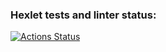 ### Hexlet tests and linter status:
[![Actions Status](https://github.com/alexei-bykovski/php-project-lvl1/workflows/hexlet-check/badge.svg)](https://github.com/alexei-bykovski/php-project-lvl1/actions)